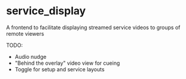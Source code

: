 # service_display
A frontend to facilitate displaying streamed service videos to groups of remote viewers

TODO:
* Audio nudge
* "Behind the overlay" video view for cueing
* Toggle for setup and service layouts
